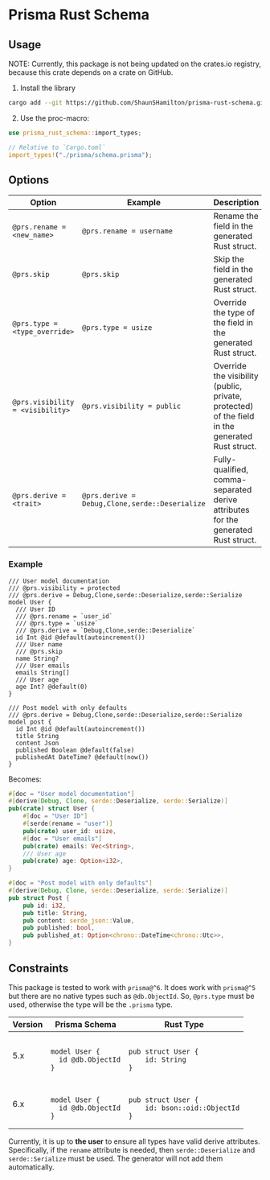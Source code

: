# Prisma Rust Schema

## Usage

NOTE: Currently, this package is not being updated on the crates.io registry, because this crate depends on a crate on GitHub.

1. Install the library

```bash
cargo add --git https://github.com/ShaunSHamilton/prisma-rust-schema.git
```

2. Use the proc-macro:

```rust
use prisma_rust_schema::import_types;

// Relative to `Cargo.toml`
import_types!("./prisma/schema.prisma");
```

## Options

| Option                           | Example                                        | Description                                                                                     |
| -------------------------------- | ---------------------------------------------- | ----------------------------------------------------------------------------------------------- |
| `@prs.rename = <new_name>`       | `@prs.rename = username`                       | Rename the field in the generated Rust struct.                                                  |
| `@prs.skip`                      | `@prs.skip`                                    | Skip the field in the generated Rust struct.                                                    |
| `@prs.type = <type_override>`    | `@prs.type = usize`                            | Override the type of the field in the generated Rust struct.                                    |
| `@prs.visibility = <visibility>` | `@prs.visibility = public`                     | Override the visibility (public, private, protected) of the field in the generated Rust struct. |
| `@prs.derive = <trait>`          | `@prs.derive = Debug,Clone,serde::Deserialize` | Fully-qualified, comma-separated derive attributes for the generated Rust struct.               |

### Example

```prisma
/// User model documentation
/// @prs.visibility = protected
/// @prs.derive = Debug,Clone,serde::Deserialize,serde::Serialize
model User {
  /// User ID
  /// @prs.rename = `user_id`
  /// @prs.type = `usize`
  /// @prs.derive = `Debug,Clone,serde::Deserialize`
  id Int @id @default(autoincrement())
  /// User name
  /// @prs.skip
  name String?
  /// User emails
  emails String[]
  /// User age
  age Int? @default(0)
}

/// Post model with only defaults
/// @prs.derive = Debug,Clone,serde::Deserialize,serde::Serialize
model post {
  id Int @id @default(autoincrement())
  title String
  content Json
  published Boolean @default(false)
  publishedAt DateTime? @default(now())
}
```

Becomes:

```rust
#[doc = "User model documentation"]
#[derive(Debug, Clone, serde::Deserialize, serde::Serialize)]
pub(crate) struct User {
    #[doc = "User ID"]
    #[serde(rename = "user")]
    pub(crate) user_id: usize,
    #[doc = "User emails"]
    pub(crate) emails: Vec<String>,
    /// User age
    pub(crate) age: Option<i32>,
}

#[doc = "Post model with only defaults"]
#[derive(Debug, Clone, serde::Deserialize, serde::Serialize)]
pub struct Post {
    pub id: i32,
    pub title: String,
    pub content: serde_json::Value,
    pub published: bool,
    pub published_at: Option<chrono::DateTime<chrono::Utc>>,
}
```

## Constraints

This package is tested to work with `prisma@^6`. It does work with `prisma@^5` but there are no native types such as `@db.ObjectId`. So, `@prs.type` must be used, otherwise the type will be the `.prisma` type.

<table>
  <thead>
    <tr>
      <th>Version</th>
      <th>Prisma Schema</th>
      <th>Rust Type</th>
    </tr>
  </thead>
  <tbody>
    <tr>
      <td>5.x</td>
      <td>
        <pre><code class="language-prisma">
model User {
  id @db.ObjectId
}</code></pre>
      </td>
      <td><pre><code class="language-rust">
pub struct User {
    id: String
}</code></pre></td>
    </tr>
    <tr>
      <td>6.x</td>
      <td>
        <pre><code class="language-prisma">
model User {
  id @db.ObjectId
}</code></pre>
      </td>
      <td><pre><code class="language-rust">
pub struct User {
    id: bson::oid::ObjectId
}</code></pre></td>
    </tr>
  </tbody>
</table>

Currently, it is up to **the user** to ensure all types have valid derive attributes. Specifically, if the `rename` attribute is needed, then `serde::Deserialize` and `serde::Serialize` must be used. The generator will not add them automatically.

